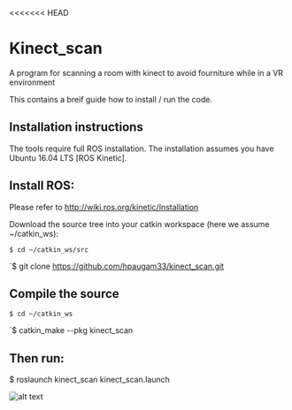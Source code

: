 <<<<<<< HEAD
# Kinect_scan
A program for scanning a room with kinect to avoid fourniture while in a VR environment 


This contains a breif guide how to install / run the code.

## Installation instructions
The tools require full ROS installation. The installation assumes you have Ubuntu 16.04 LTS [ROS Kinetic].

## Install ROS:
Please refer to http://wiki.ros.org/kinetic/Installation

Download the source tree into your catkin workspace (here we assume ~/catkin_ws):

`$ cd ~/catkin_ws/src`

`$ git clone https://github.com/hpaugam33/kinect_scan.git

## Compile the source

`$ cd ~/catkin_ws`

`$ catkin_make --pkg kinect_scan

## Then run:

$ roslaunch kinect_scan kinect_scan.launch 

![alt text](https://github.com/hpaugam33/kinect_scan/master/docs/classroom.png)




